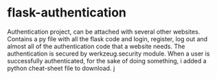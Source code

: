 # flask-authentication
Authentication project, can be attached with several other websites.
Contains a py file with all the flask code and login, register, log out and almost all of the authentication code that a website needs. The authentication is secured by werkzeug.security module. 
When a user is successfully authenticated, for the sake of doing something, i added a python cheat-sheet file to download. 
j

